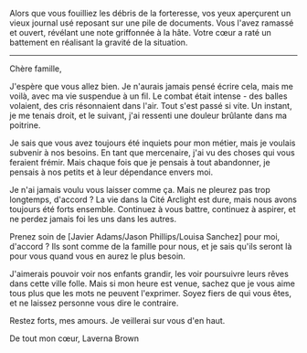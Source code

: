Alors que vous fouilliez les débris de la forteresse, vos yeux aperçurent un vieux journal usé reposant sur une pile de documents. Vous l'avez ramassé et ouvert, révélant une note griffonnée à la hâte. Votre cœur a raté un battement en réalisant la gravité de la situation.

---

Chère famille,

J'espère que vous allez bien. Je n'aurais jamais pensé écrire cela, mais me voilà, avec ma vie suspendue à un fil. Le combat était intense - des balles volaient, des cris résonnaient dans l'air. Tout s'est passé si vite. Un instant, je me tenais droit, et le suivant, j'ai ressenti une douleur brûlante dans ma poitrine.

Je sais que vous avez toujours été inquiets pour mon métier, mais je voulais subvenir à nos besoins. En tant que mercenaire, j'ai vu des choses qui vous feraient frémir. Mais chaque fois que je pensais à tout abandonner, je pensais à nos petits et à leur dépendance envers moi.

Je n'ai jamais voulu vous laisser comme ça. Mais ne pleurez pas trop longtemps, d'accord ? La vie dans la Cité Arclight est dure, mais nous avons toujours été forts ensemble. Continuez à vous battre, continuez à aspirer, et ne perdez jamais foi les uns dans les autres.

Prenez soin de [Javier Adams/Jason Phillips/Louisa Sanchez] pour moi, d'accord ? Ils sont comme de la famille pour nous, et je sais qu'ils seront là pour vous quand vous en aurez le plus besoin.

J'aimerais pouvoir voir nos enfants grandir, les voir poursuivre leurs rêves dans cette ville folle. Mais si mon heure est venue, sachez que je vous aime tous plus que les mots ne peuvent l'exprimer. Soyez fiers de qui vous êtes, et ne laissez personne vous dire le contraire.

Restez forts, mes amours. Je veillerai sur vous d'en haut.

De tout mon cœur,
Laverna Brown
